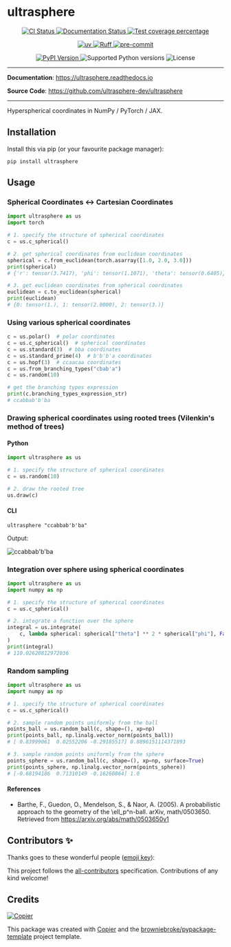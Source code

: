 # ultrasphere

<p align="center">
  <a href="https://github.com/ultrasphere-dev/ultrasphere/actions/workflows/ci.yml?query=branch%3Amain">
    <img src="https://img.shields.io/github/actions/workflow/status/ultrasphere-dev/ultrasphere/ci.yml?branch=main&label=CI&logo=github&style=flat-square" alt="CI Status" >
  </a>
  <a href="https://ultrasphere.readthedocs.io">
    <img src="https://img.shields.io/readthedocs/ultrasphere.svg?logo=read-the-docs&logoColor=fff&style=flat-square" alt="Documentation Status">
  </a>
  <a href="https://codecov.io/gh/ultrasphere-dev/ultrasphere">
    <img src="https://img.shields.io/codecov/c/github/ultrasphere-dev/ultrasphere.svg?logo=codecov&logoColor=fff&style=flat-square" alt="Test coverage percentage">
  </a>
</p>
<p align="center">
  <a href="https://github.com/astral-sh/uv">
    <img src="https://img.shields.io/endpoint?url=https://raw.githubusercontent.com/astral-sh/uv/main/assets/badge/v0.json" alt="uv">
  </a>
  <a href="https://github.com/astral-sh/ruff">
    <img src="https://img.shields.io/endpoint?url=https://raw.githubusercontent.com/astral-sh/ruff/main/assets/badge/v2.json" alt="Ruff">
  </a>
  <a href="https://github.com/pre-commit/pre-commit">
    <img src="https://img.shields.io/badge/pre--commit-enabled-brightgreen?logo=pre-commit&logoColor=white&style=flat-square" alt="pre-commit">
  </a>
</p>
<p align="center">
  <a href="https://pypi.org/project/ultrasphere/">
    <img src="https://img.shields.io/pypi/v/ultrasphere.svg?logo=python&logoColor=fff&style=flat-square" alt="PyPI Version">
  </a>
  <img src="https://img.shields.io/pypi/pyversions/ultrasphere.svg?style=flat-square&logo=python&amp;logoColor=fff" alt="Supported Python versions">
  <img src="https://img.shields.io/pypi/l/ultrasphere.svg?style=flat-square" alt="License">
</p>

---

**Documentation**: <a href="https://ultrasphere.readthedocs.io" target="_blank">https://ultrasphere.readthedocs.io </a>

**Source Code**: <a href="https://github.com/ultrasphere-dev/ultrasphere" target="_blank">https://github.com/ultrasphere-dev/ultrasphere </a>

---

Hyperspherical coordinates in NumPy / PyTorch / JAX.

## Installation

Install this via pip (or your favourite package manager):

```shell
pip install ultrasphere
```

## Usage

### Spherical Coordinates ↔ Cartesian Coordinates

```python
import ultrasphere as us
import torch

# 1. specify the structure of spherical coordinates
c = us.c_spherical()

# 2. get spherical coordinates from euclidean coordinates
spherical = c.from_euclidean(torch.asarray([1.0, 2.0, 3.0]))
print(spherical)
# {'r': tensor(3.7417), 'phi': tensor(1.1071), 'theta': tensor(0.6405)}

# 3. get euclidean coordinates from spherical coordinates
euclidean = c.to_euclidean(spherical)
print(euclidean)
# {0: tensor(1.), 1: tensor(2.0000), 2: tensor(3.)}
```

### Using various spherical coordinates

```python
c = us.polar()  # polar coordinates
c = us.c_spherical()  # spherical coordinates
c = us.standard(3)  # bba coordinates
c = us.standard_prime(4)  # b'b'b'a coordinates
c = us.hopf(3)  # ccaacaa coordinates
c = us.from_branching_types("cbab'a")
c = us.random(10)

# get the branching types expression
print(c.branching_types_expression_str)
# ccabbab'b'ba
```

### Drawing spherical coordinates using rooted trees (Vilenkin's method of trees)

#### Python

```python
import ultrasphere as us

# 1. specify the structure of spherical coordinates
c = us.random(10)

# 2. draw the rooted tree
us.draw(c)
```

#### CLI

```shell
ultrasphere "ccabbab'b'ba"
```

Output:

![ccabbab'b'ba](https://raw.githubusercontent.com/ultrasphere-dev/ultrasphere/main/coordinates.jpg)

### Integration over sphere using spherical coordinates

```python
import ultrasphere as us
import numpy as np

# 1. specify the structure of spherical coordinates
c = us.c_spherical()

# 2. integrate a function over the sphere
integral = us.integrate(
    c, lambda spherical: spherical["theta"] ** 2 * spherical["phi"], False, 10, xp=np
)
print(integral)
# 110.02620812972036
```

### Random sampling

```python
import ultrasphere as us
import numpy as np

# 1. specify the structure of spherical coordinates
c = us.c_spherical()

# 2. sample random points uniformly from the ball
points_ball = us.random_ball(c, shape=(), xp=np)
print(points_ball, np.linalg.vector_norm(points_ball))
# [ 0.83999061  0.02552206 -0.29185517] 0.8896151114371893

# 3. sample random points uniformly from the sphere
points_sphere = us.random_ball(c, shape=(), xp=np, surface=True)
print(points_sphere, np.linalg.vector_norm(points_sphere))
# [-0.68194186  0.71310149 -0.16260864] 1.0
```

#### References

- Barthe, F., Guedon, O., Mendelson, S., & Naor, A. (2005). A probabilistic approach to the geometry of the \ell_p^n-ball. arXiv, math/0503650. Retrieved from https://arxiv.org/abs/math/0503650v1

## Contributors ✨

Thanks goes to these wonderful people ([emoji key](https://allcontributors.org/docs/en/emoji-key)):

<!-- prettier-ignore-start -->
<!-- ALL-CONTRIBUTORS-LIST:START - Do not remove or modify this section -->
<!-- markdownlint-disable -->
<!-- markdownlint-enable -->
<!-- ALL-CONTRIBUTORS-LIST:END -->
<!-- prettier-ignore-end -->

This project follows the [all-contributors](https://github.com/all-contributors/all-contributors) specification. Contributions of any kind welcome!

## Credits

[![Copier](https://img.shields.io/endpoint?url=https://raw.githubusercontent.com/copier-org/copier/master/img/badge/badge-grayscale-inverted-border-orange.json)](https://github.com/copier-org/copier)

This package was created with
[Copier](https://copier.readthedocs.io/) and the
[browniebroke/pypackage-template](https://github.com/browniebroke/pypackage-template)
project template.
